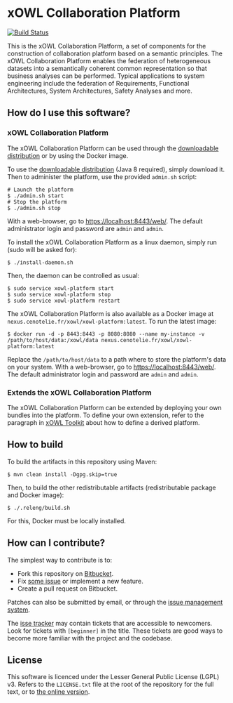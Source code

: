 # xOWL Collaboration Platform #

[![Build Status](https://dev.azure.com/lwouters/cenotelie/_apis/build/status/cenotelie.xowl-platform?branchName=master)](https://dev.azure.com/lwouters/cenotelie/_build/latest?definitionId=4&branchName=master)

This is the xOWL Collaboration Platform, a set of components for the construction of collaboration platform based on a semantic principles.
The xOWL Collaboration Platform enables the federation of heterogeneous datasets into a semantically coherent common representation so that business analyses can be performed.
Typical applications to system engineering include the federation of Requirements, Functional Architectures, System Architectures, Safety Analyses and more.

## How do I use this software? ##

### xOWL Collaboration Platform ###

The xOWL Collaboration Platform can be used through the [downloadable distribution](https://bitbucket.org/cenotelie/xowl-platform/downloads) or by using the Docker image.

To use the [downloadable distribution](https://bitbucket.org/cenotelie/xowl-platform/downloads) (Java 8 required), simply download it.
Then to administer the platform, use the provided `admin.sh` script:

```
# Launch the platform
$ ./admin.sh start
# Stop the platform
$ ./admin.sh stop
```

With a web-browser, go to [https://localhost:8443/web/](https://localhost:8443/web/).
The default administrator login and password are `admin` and `admin`.

To install the xOWL Collaboration Platform as a linux daemon, simply run (sudo will be asked for):

```
$ ./install-daemon.sh
```

Then, the daemon can be controlled as usual:

```
$ sudo service xowl-platform start
$ sudo service xowl-platform stop
$ sudo service xowl-platform restart
```

The xOWL Collaboration Platform is also available as a Docker image at `nexus.cenotelie.fr/xowl/xowl-platform:latest`.
To run the latest image:

```
$ docker run -d -p 8443:8443 -p 8080:8080 --name my-instance -v /path/to/host/data:/xowl/data nexus.cenotelie.fr/xowl/xowl-platform:latest
```

Replace the `/path/to/host/data` to a path where to store the platform's data on your system.
With a web-browser, go to [https://localhost:8443/web/](https://localhost:8443/web/).
The default administrator login and password are `admin` and `admin`.

### Extends the xOWL Collaboration Platform ###

The xOWL Collaboration Platform can be extended by deploying your own bundles into the platform.
To define your own extension, refer to the paragraph in [xOWL Toolkit](https://bitbucket.org/cenotelie/xowl-toolkit) about how to define a derived platform.


## How to build ##

To build the artifacts in this repository using Maven:

```
$ mvn clean install -Dgpg.skip=true
```

Then, to build the other redistributable artifacts (redistributable package and Docker image):

```
$ ./.releng/build.sh
```

For this, Docker must be locally installed.


## How can I contribute? ##

The simplest way to contribute is to:

* Fork this repository on [Bitbucket](https://bitbucket.org/cenotelie/xowl-platform).
* Fix [some issue](https://bitbucket.org/cenotelie/xowl-platform/issues?status=new&status=open) or implement a new feature.
* Create a pull request on Bitbucket.

Patches can also be submitted by email, or through the [issue management system](https://bitbucket.org/cenotelie/xowl-platform/issues).

The [isse tracker](https://bitbucket.org/cenotelie/xowl-platform/issues) may contain tickets that are accessible to newcomers. Look for tickets with `[beginner]` in the title. These tickets are good ways to become more familiar with the project and the codebase.


## License ##

This software is licenced under the Lesser General Public License (LGPL) v3.
Refers to the `LICENSE.txt` file at the root of the repository for the full text, or to [the online version](http://www.gnu.org/licenses/lgpl-3.0.html).